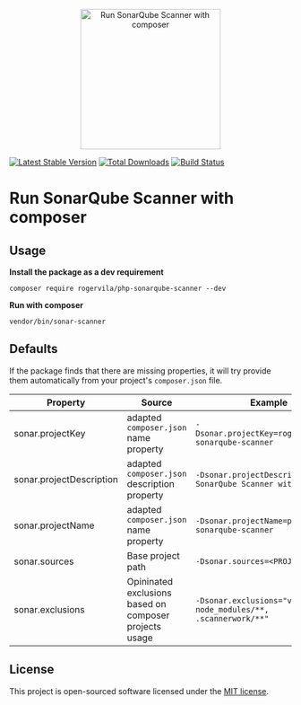 <p align="center"><img width="250" src="https://i.imgur.com/xcIhGwP.png" alt="Run SonarQube Scanner with composer" /></p>

[![Latest Stable Version](https://poser.pugx.org/rogervila/php-sonarqube-scanner/v/stable)](https://packagist.org/packages/rogervila/php-sonarqube-scanner)
[![Total Downloads](https://poser.pugx.org/rogervila/php-sonarqube-scanner/downloads)](https://packagist.org/packages/rogervila/php-sonarqube-scanner)
[![Build Status](https://github.com/rogervila/php-sonarqube-scanner/workflows/build/badge.svg)](https://github.com/rogervila/php-sonarqube-scanner/actions)

# Run SonarQube Scanner with composer

## Usage

**Install the package as a dev requirement**

```
composer require rogervila/php-sonarqube-scanner --dev
```

**Run with composer**

```
vendor/bin/sonar-scanner
```

## Defaults

If the package finds that there are missing properties, it will try provide them automatically from your project's `composer.json` file.

| Property | Source | Example
|---|---|---|
| sonar.projectKey  | adapted `composer.json` name property | `-Dsonar.projectKey=rogervila_php-sonarqube-scanner`
| sonar.projectDescription | adapted `composer.json` description property | `-Dsonar.projectDescription="Run SonarQube Scanner with composer"`
| sonar.projectName | adapted `composer.json` name property | `-Dsonar.projectName=php-sonarqube-scanner`
| sonar.sources | Base project path | `-Dsonar.sources=<PROJECT PATH>`
| sonar.exclusions | Opininated exclusions based on composer projects usage | `-Dsonar.exclusions="vendor/**, node_modules/**, .scannerwork/**"`

## License

This project is open-sourced software licensed under the [MIT license](https://opensource.org/licenses/MIT).
